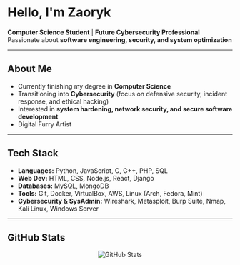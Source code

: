 # Hello, I'm Zaoryk

**Computer Science Student** | **Future Cybersecurity Professional**  
Passionate about **software engineering, security, and system optimization**

---

## About Me
- Currently finishing my degree in **Computer Science**
- Transitioning into **Cybersecurity** (focus on defensive security, incident response, and ethical hacking)
- Interested in **system hardening, network security, and secure software development**
- Digital Furry Artist

---

## Tech Stack
- **Languages:** Python, JavaScript, C, C++, PHP, SQL  
- **Web Dev:** HTML, CSS, Node.js, React, Django  
- **Databases:** MySQL, MongoDB  
- **Tools:** Git, Docker, VirtualBox, AWS, Linux (Arch, Fedora, Mint)  
- **Cybersecurity & SysAdmin:** Wireshark, Metasploit, Burp Suite, Nmap, Kali Linux, Windows Server

---

## GitHub Stats

<p align="center">
  <picture>
    <source 
      srcset="https://github-readme-stats.vercel.app/api?username=Zaoryk&show_icons=true&theme=tokyonight"
      media="(prefers-color-scheme: dark)" 
    />
    <source 
      srcset="https://github-readme-stats.vercel.app/api?username=Zaoryk&show_icons=true&theme=default"
      media="(prefers-color-scheme: light)" 
    />
    <img src="https://github-readme-stats.vercel.app/api?username=Zaoryk&show_icons=true" alt="GitHub Stats" />
  </picture>
</p>
